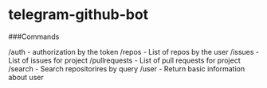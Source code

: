 # telegram-github-bot

###Commands

/auth - authorization by the token
/repos - List of repos by the user
/issues - List of issues for project
/pullrequests - List of pull requests for project
/search - Search repositorires by query
/user - Return basic information about user
